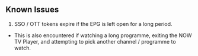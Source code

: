 ## Known Issues

1. SSO / OTT tokens expire if the EPG is left open for a long period.
  * This is also encountered if watching a long programme, exiting the NOW TV
    Player, and attempting to pick another channel / programme to watch.
